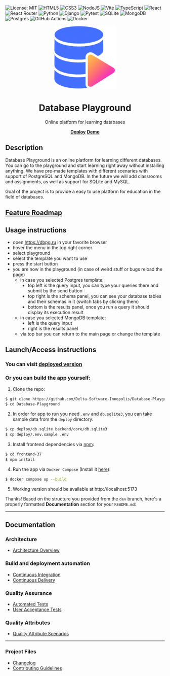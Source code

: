 ![License: MIT](https://img.shields.io/badge/License-MIT-yellow.svg)
![HTML5](https://img.shields.io/badge/html5-%23E34F26.svg?style=for-the-badge&logo=html5&logoColor=white)
![CSS3](https://img.shields.io/badge/css3-%231572B6.svg?style=for-the-badge&logo=css3&logoColor=white)
![NodeJS](https://img.shields.io/badge/node.js-6DA55F?style=for-the-badge&logo=node.js&logoColor=white)
![Vite](https://img.shields.io/badge/vite-%23646CFF.svg?style=for-the-badge&logo=vite&logoColor=white)
![TypeScript](https://img.shields.io/badge/typescript-%23007ACC.svg?style=for-the-badge&logo=typescript&logoColor=white)
![React](https://img.shields.io/badge/react-%2320232a.svg?style=for-the-badge&logo=react&logoColor=%2361DAFB)
![React Router](https://img.shields.io/badge/React_Router-CA4245?style=for-the-badge&logo=react-router&logoColor=white)
![Python](https://img.shields.io/badge/python-3670A0?style=for-the-badge&logo=python&logoColor=ffdd54)
![Django](https://img.shields.io/badge/django-%23092E20.svg?style=for-the-badge&logo=django&logoColor=white)
![Pytest](https://img.shields.io/badge/pytest-%23ffffff.svg?style=for-the-badge&logo=pytest&logoColor=2f9fe3)
![SQLite](https://img.shields.io/badge/sqlite-%2307405e.svg?style=for-the-badge&logo=sqlite&logoColor=white)
![MongoDB](https://img.shields.io/badge/MongoDB-%234ea94b.svg?style=for-the-badge&logo=mongodb&logoColor=white)
![Postgres](https://img.shields.io/badge/postgres-%23316192.svg?style=for-the-badge&logo=postgresql&logoColor=white)
![GitHub Actions](https://img.shields.io/badge/github%20actions-%232671E5.svg?style=for-the-badge&logo=githubactions&logoColor=white)
![Docker](https://img.shields.io/badge/docker-%230db7ed.svg?style=for-the-badge&logo=docker&logoColor=white)

<div align="center">
    <img src="frontend-37/src/assets/database.svg" width=200 height=200>
    <h1>Database Playground</h1>
    <p>Online platform for learning databases</p>
    <p>
      <a href="https://dbpg.ru" target="_blank"><strong>Deploy</strong></a>
      <a href="demo.mp4" target="_blank"><strong>Demo</strong></a>
    </p>
</div>

## Description

Database Playground is an online platform for learning different databases. You can go to the playground and start learning right away without installing anything. We have pre-made templates with different scenaries with support of PostgreSQL and MongoDB. In the future we will add classrooms and assignments, as well as support for SQLite and MySQL.

Goal of the project is to provide a easy to use platform for education in the field of databases.

## [Feature Roadmap](https://docs.google.com/spreadsheets/d/1BHOc92tSWK-cnXHco21XueYkkOzliWa9WWUfIwjav9k/edit?gid=1707224305#gid=1707224305)

## Usage instructions

- open https://dbpg.ru in your favorite browser
- hover the menu in the top right corner
- select playground
- select the template you want to use
- press the start button
- you are now in the playground (in case of weird stuff or bugs reload the page)
  - in case you selected Postgres template:
    - top left is the query input, you can type your queries there and submit by the send button
    - top right is the schema panel, you can see your database tables and their schemas in it (switch tabs by clicking them)
    - bottom is the results panel, once you run a query it should display its execution result
  - in case you selected MongoDB template:
    - left is the query input
    - right is the results panel
  - via top bar you can return to the main page or change the template

## Launch/Access instructions

### You can visit [deployed version](https://dbpg.ru)

### Or you can build the app yourself:

1. Clone the repo:

```sh
$ git clone https://github.com/Delta-Software-Innopolis/Database-Playground
$ cd Database-Playground
```

2. In order for app to run you need `.env` and `db.sqlite3`, you can take sample data from the `deploy` directory:

```sh
$ cp deploy/db.sqlite backend/core/db.sqlite3
$ cp deploy/.env.sample .env
```

3. Install frontend dependencies via [npm](https://www.npmjs.com):

```sh
$ cd frontend-37
$ npm install
```

4. Run the app via `Docker Compose` (Install it [here](https://docs.docker.com/compose/install/)):

```sh
$ docker compose up --build
```

5. Working version should be available at http://localhost:5173

Thanks! Based on the structure you provided from the `dev` branch, here's a properly formatted **Documentation** section for your `README.md`:

---

## Documentation

### Architecture

- [Architecture Overview](docs/architecture/architecture.md)

### Build and deployment automation

- [Continuous Integration](docs/automation/continuous-integration.md)
- [Continuous Delivery](docs/automation/continuous-delivery.md)

### Quality Assurance

- [Automated Tests](docs/quality-assurance/automated-tests.md)
- [User Acceptance Tests](docs/quality-assurance/user-acceptance-tests.md)

### Quality Attributes

- [Quality Attribute Scenarios](docs/quality-attributes/quality-attribute-scenarios.md)

---

### Project Files

- [Changelog](CHANGELOG.md)
- [Contributing Guidelines](CONTRIBUTING.md)
